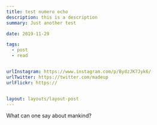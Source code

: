 ```yaml
---
title: test numero ocho
description: this is a description
summary: Just another test

date: 2019-11-29

tags:
  - post
  - read


urlInstagram: https://www.instagram.com/p/BydzJK7Jyk6/
urlTwitter: https://twitter.com/madeup
urlFlickr: https://


layout: layouts/layout-post
---
```

What can one say about mankind?